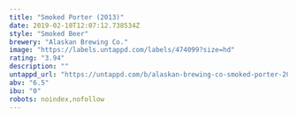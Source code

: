 ```yaml
---
title: "Smoked Porter (2013)"
date: 2019-02-10T12:07:12.738534Z
style: "Smoked Beer"
brewery: "Alaskan Brewing Co."
image: "https://labels.untappd.com/labels/474099?size=hd"
rating: "3.94"
description: ""
untappd_url: "https://untappd.com/b/alaskan-brewing-co-smoked-porter-2013/474099"
abv: "6.5"
ibu: "0"
robots: noindex,nofollow
---
```

